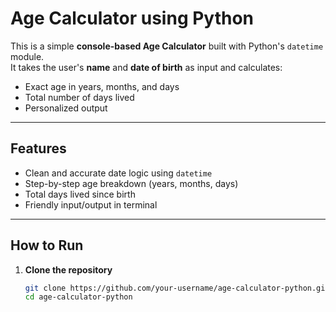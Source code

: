 # Age Calculator using Python

This is a simple **console-based Age Calculator** built with Python's `datetime` module.  
It takes the user's **name** and **date of birth** as input and calculates:

-  Exact age in years, months, and days
-  Total number of days lived
-  Personalized output

---

##  Features

- Clean and accurate date logic using `datetime`
- Step-by-step age breakdown (years, months, days)
- Total days lived since birth
- Friendly input/output in terminal

---

##  How to Run

1. **Clone the repository**
   ```bash
   git clone https://github.com/your-username/age-calculator-python.git
   cd age-calculator-python
